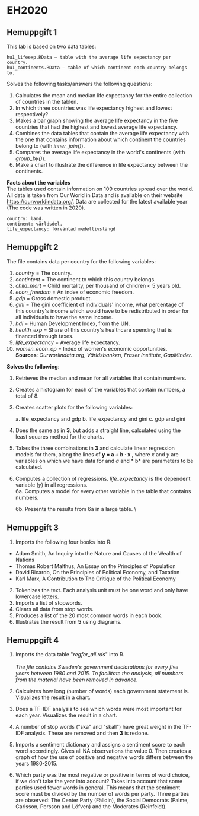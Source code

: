 # EH2020

## Hemuppgift 1
This lab is based on two data tables:

    hu1_lifeexp.RData – table with the average life expectancy per country.
    hu1_continents.RData – table of which continent each country belongs to.

Solves the following tasks/answers the following questions:
1. Calculates the mean and median life expectancy for the entire collection of countries in the tablen.
2. In which three countries was life expectancy highest and lowest respectively?
3. Makes a bar graph showing the average life expectancy in the five countries that had the highest and lowest average life expectancy.
4. Combines the data tables that contain the average life expectancy with the one that contains information about which continent the countries belong to (with *inner_join()*).
5. Compares the average life expectancy in the world's continents (with *group_by()*).
6. Make a chart to illustrate the difference in life expectancy between the continents.

**Facts about the variables**\
The tables used contain information on 109 countries spread over the world. All data is taken from Our World in Data and is available on their website https://ourworldindata.org/. Data are collected for the latest available year (The code was written in 2020).

    country: land.
    continent: världsdel.
    life_expectancy: förväntad medellivslängd

## Hemuppgift 2
The file contains data per country for the following variables:
1. *country* = The country.
2. *contintent* = The continent to which this country belongs.
3. *child_mort* = Child mortality, per thousand of children < 5 years old.
4. *econ_freedom* = An index of economic freedom.
5. *gdp* = Gross domestic product.
6. *gini* = The gini coefficient of individuals' income, what percentage of this country's income which would have to be redistributed in order for all individuals to have the same income.
7. *hdi* = Human Development Index, from the UN.
8. *health_exp* = Share of this country's healthcare spending that is financed through taxes.
9. *life_expectancy* = Average life expectancy.
10. *women_econ_op* = Index of women's economic opportunities.\
**Sources**: *Ourworlindata.org*, *Världsbanken*, *Fraser Institute*, *GapMinder*.

**Solves the following**:
1. Retrieves the median and mean for all variables that contain numbers.
2. Creates a histogram for each of the variables that contain numbers, a total of 8.
3. Creates scatter plots for the following variables:

    a. life_expectancy and gdp
    b. life_expectancy and gini
    c. gdp and gini

4. Does the same as in **3**, but adds a straight line, calculated using the least squares method for the charts.
5. Takes the three combinations in **3** and calculate linear regression models for them, along the lines of **y = a + b · x** , where *x* and *y* are variables on which we have data for and *a* and * b* are parameters to be calculated. 
6. Computes a collection of regressions. *life_expectancy* is the dependent variable (*y*) in all regressions.\
    6a. Computes a model for every other variable in the table that contains numbers.

    6b. Presents the results from 6a in a large table.
\
## Hemuppgift 3
1. Imports the following four books into R:
- Adam Smith, An Inquiry into the Nature and Causes of the Wealth of Nations 
- Thomas Robert Malthus, An Essay on the Principles of Population
- David Ricardo, On the Principles of Political Economy, and Taxation
- Karl Marx, A Contribution to The Critique of the Political Economy

2. Tokenizes the text. Each analysis unit must be one word and only have lowercase letters.
3. Imports a list of stopwords.
4. Clears all data from stop words.
5. Produces a list of the 20 most common words in each book.
6. Illustrates the result from **5** using diagrams.

## Hemuppgift 4

1.	Imports the data table "*regfor_all.rds*" into R.
\
\
*The file contains Sweden's government declarations for every five years between 1980 and 2015. To facilitate the analysis, all numbers from the material have been removed in advance.* 

2.	Calculates how long (number of words) each government statement is. Visualizes the result in a chart.

3.	Does a TF-IDF analysis to see which words were most important for each year. Visualizes the result in a chart.

4.	A number of stop words ("ska" and "skall") have great weight in the TF-IDF analysis. These are removed and then **3** is redone.

5.	Imports a sentiment dictionary and assigns a sentiment score to each word accordingly. Gives all NA observations the value 0. Then creates a graph of how the use of positive and negative words differs between the years 1980-2015.

6.	Which party was the most negative or positive in terms of word choice, if we don't take the year into account? Takes into account that some parties used fewer words in general. This means that the sentiment score must be divided by the number of words per party. Three parties are observed: The Center Party (Fälldin), the Social Democrats (Palme, Carlsson, Persson and Löfven) and the Moderates (Reinfeldt).

